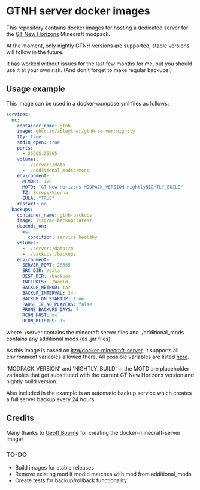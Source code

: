 # GTNH server docker images

This repository contains docker images for hosting a dedicated server for the [GT New Horizons](https://www.gtnewhorizons.com/) Minecraft modpack.

At the moment, only nightly GTNH versions are supported, stable versions will follow in the future.

It has worked without issues for the last few months for me, but you should use it at your own risk. (And don't forget to make regular backups!)

## Usage example

This image can be used in a docker-compose.yml files as follows:
```yml
services:
  mc:
    container_name: gtnh
    image: ghcr.io/ableytner/gtnh-server:nightly
    tty: true
    stdin_open: true
    ports:
      - 25565:25565
    volumes:
      - ./server:/data
      - ./additional_mods:/mods
    environment:
      MEMORY: 12G
      MOTD: "GT New Horizons MODPACK_VERSION-nightlyNIGHTLY_BUILD"
      TZ: Europe/Vienna
      EULA: "TRUE"
    restart: no
  backups:
    container_name: gtnh-backups
    image: itzg/mc-backup:latest
    depends_on:
      mc:
        condition: service_healthy
    volumes:
      - ./server:/data:ro
      - ./backups:/backups
    environment:
      SERVER_PORT: 25565
      SRC_DIR: /data
      DEST_DIR: /backups
      INCLUDES: ./World
      BACKUP_METHOD: tar
      BACKUP_INTERVAL: 24h
      BACKUP_ON_STARTUP: true
      PAUSE_IF_NO_PLAYERS: false
      PRUNE_BACKUPS_DAYS: 7
      RCON_HOST: mc
      RCON_RETRIES: 15
```
where ./server contains the minecraft server files and ./additional_mods contains any additional mods (as .jar files).

As this image is based on [itzg/docker-minecraft-server](https://github.com/itzg/docker-minecraft-server), it supports all environment variables allowed there. All possible variables are listed [here](https://docker-minecraft-server.readthedocs.io/en/latest/variables/#server).

'MODPACK_VERSION' and 'NIGHTLY_BUILD' in the MOTD are placeholder variables that get substituted with the current GT New Horizons version and nightly build version.

Also included in the example is an automatic backup service which creates a full server backup every 24 hours.

## Credits

Many thanks to [Geoff Bourne](https://github.com/itzg) for creating the docker-minecraft-server image!

### TO-DO

* Build images for stable releases
* Remove existing mod if modid matches with mod from additional_mods
* Create tests for backup/rollback functionality
